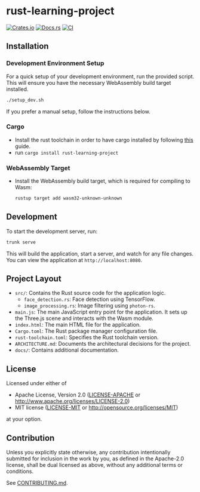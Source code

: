 # rust-learning-project

[![Crates.io](https://img.shields.io/crates/v/rust-learning-project.svg)](https://crates.io/crates/rust-learning-project)
[![Docs.rs](https://docs.rs/rust-learning-project/badge.svg)](https://docs.rs/rust-learning-project)
[![CI](https://github.com/fderuiter/rust-learning-project/workflows/CI/badge.svg)](https://github.com/fderuiter/rust-learning-project/actions)

## Installation

### Development Environment Setup

For a quick setup of your development environment, run the provided script. This will ensure you have the necessary WebAssembly build target installed.

```bash
./setup_dev.sh
```

If you prefer a manual setup, follow the instructions below.

### Cargo

* Install the rust toolchain in order to have cargo installed by following
  [this](https://www.rust-lang.org/tools/install) guide.
* run `cargo install rust-learning-project`

### WebAssembly Target

* Install the WebAssembly build target, which is required for compiling to Wasm:
  ```bash
  rustup target add wasm32-unknown-unknown
  ```

## Development

To start the development server, run:

```bash
trunk serve
```

This will build the application, start a server, and watch for any file changes. You can view the application at `http://localhost:8080`.

## Project Layout

-   `src/`: Contains the Rust source code for the application logic.
    -   `face_detection.rs`: Face detection using TensorFlow.
    -   `image_processing.rs`: Image filtering using `photon-rs`.
-   `main.js`: The main JavaScript entry point for the application. It sets up the Three.js scene and interacts with the Wasm module.
-   `index.html`: The main HTML file for the application.
-   `Cargo.toml`: The Rust package manager configuration file.
-   `rust-toolchain.toml`: Specifies the Rust toolchain version.
-   `ARCHITECTURE.md`: Documents the architectural decisions for the project.
-   `docs/`: Contains additional documentation.

## License

Licensed under either of

 * Apache License, Version 2.0
   ([LICENSE-APACHE](LICENSE-APACHE) or http://www.apache.org/licenses/LICENSE-2.0)
 * MIT license
   ([LICENSE-MIT](LICENSE-MIT) or http://opensource.org/licenses/MIT)

at your option.

## Contribution

Unless you explicitly state otherwise, any contribution intentionally submitted
for inclusion in the work by you, as defined in the Apache-2.0 license, shall be
dual licensed as above, without any additional terms or conditions.

See [CONTRIBUTING.md](CONTRIBUTING.md).
